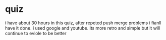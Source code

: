 # quiz
i have about 30 hours in this quiz, after repeted push merge problems i fianll have it done.
i used google and youtube.
its more retro and simple but it will continue to evlole to be better
